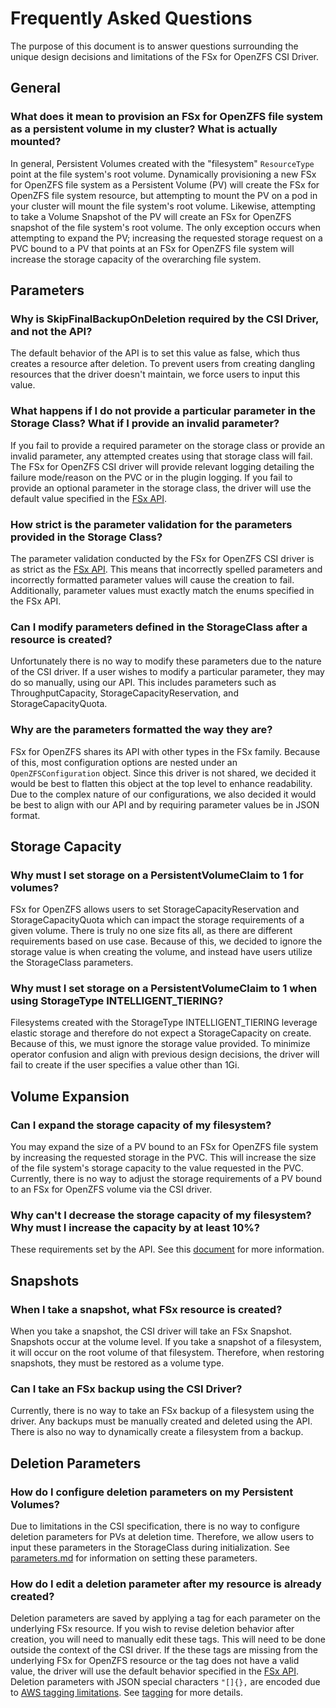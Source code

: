 # Frequently Asked Questions
The purpose of this document is to answer questions surrounding the unique design decisions and limitations of the FSx for OpenZFS CSI Driver.

## General

### What does it mean to provision an FSx for OpenZFS file system as a persistent volume in my cluster? What is actually mounted?
In general, Persistent Volumes created with the "filesystem" `ResourceType` point at the file system's root volume.
Dynamically provisioning a new FSx for OpenZFS file system as a Persistent Volume (PV) will create the FSx for OpenZFS file system resource,
but attempting to mount the PV on a pod in your cluster will mount the file system's root volume. Likewise, attempting to take a Volume Snapshot
of the PV will create an FSx for OpenZFS snapshot of the file system's root volume. The only exception occurs when attempting to expand the PV;
increasing the requested storage request on a PVC bound to a PV that points at an FSx for OpenZFS file system will increase the storage capacity
of the overarching file system.

## Parameters

### Why is SkipFinalBackupOnDeletion required by the CSI Driver, and not the API?
The default behavior of the API is to set this value as false, which thus creates a resource after deletion.
To prevent users from creating dangling resources that the driver doesn't maintain, we force users to input this value.

### What happens if I do not provide a particular parameter in the Storage Class? What if I provide an invalid parameter?
If you fail to provide a required parameter on the storage class or provide an invalid parameter, any attempted creates using that storage class will fail.
The FSx for OpenZFS CSI driver will provide relevant logging detailing the failure mode/reason on the PVC or in the plugin logging.
If you fail to provide an optional parameter in the storage class, the driver will use the default value specified in the [FSx API](https://docs.aws.amazon.com/cli/latest/reference/fsx/index.html#cli-aws-fsx).

### How strict is the parameter validation for the parameters provided in the Storage Class?
The parameter validation conducted by the FSx for OpenZFS CSI driver is as strict as the [FSx API](https://docs.aws.amazon.com/cli/latest/reference/fsx/index.html#cli-aws-fsx).
This means that incorrectly spelled parameters and incorrectly formatted parameter values will cause the creation to fail.
Additionally, parameter values must exactly match the enums specified in the FSx API.

### Can I modify parameters defined in the StorageClass after a resource is created?
Unfortunately there is no way to modify these parameters due to the nature of the CSI driver.
If a user wishes to modify a particular parameter, they may do so manually, using our API.
This includes parameters such as ThroughputCapacity, StorageCapacityReservation, and StorageCapacityQuota.

### Why are the parameters formatted the way they are?
FSx for OpenZFS shares its API with other types in the FSx family.
Because of this, most configuration options are nested under an `OpenZFSConfiguration` object.
Since this driver is not shared, we decided it would be best to flatten this object at the top level to enhance readability.
Due to the complex nature of our configurations, we also decided it would be best to align with our API and by requiring parameter values be in JSON format.

## Storage Capacity

### Why must I set storage on a PersistentVolumeClaim to 1 for volumes?
FSx for OpenZFS allows users to set StorageCapacityReservation and StorageCapacityQuota which can impact the storage requirements of a given volume.
There is truly no one size fits all, as there are different requirements based on use case.
Because of this, we decided to ignore the storage value is when creating the volume, and instead have users utilize the StorageClass parameters.

### Why must I set storage on a PersistentVolumeClaim to 1 when using StorageType INTELLIGENT_TIERING?
Filesystems created with the StorageType INTELLIGENT_TIERING leverage elastic storage and therefore do not expect a StorageCapacity on create.
Because of this, we must ignore the storage value provided. To minimize operator confusion and align with previous design decisions, the driver will fail to create if the user specifies a value other than 1Gi.

## Volume Expansion

### Can I expand the storage capacity of my filesystem?
You may expand the size of a PV bound to an FSx for OpenZFS file system by increasing the requested storage in the PVC.
This will increase the size of the file system's storage capacity to the value requested in the PVC.
Currently, there is no way to adjust the storage requirements of a PV bound to an FSx for OpenZFS volume via the CSI driver.

### Why can't I decrease the storage capacity of my filesystem? Why must I increase the capacity by at least 10%?
These requirements set by the API.
See this [document](https://docs.aws.amazon.com/fsx/latest/OpenZFSGuide/managing-storage-capacity.html) for more information.

## Snapshots

### When I take a snapshot, what FSx resource is created?
When you take a snapshot, the CSI driver will take an FSx Snapshot.
Snapshots occur at the volume level.
If you take a snapshot of a filesystem, it will occur on the root volume of that filesystem.
Therefore, when restoring snapshots, they must be restored as a volume type.

### Can I take an FSx backup using the CSI Driver?
Currently, there is no way to take an FSx backup of a filesystem using the driver.
Any backups must be manually created and deleted using the API.
There is also no way to dynamically create a filesystem from a backup.

## Deletion Parameters

### How do I configure deletion parameters on my Persistent Volumes?
Due to limitations in the CSI specification, there is no way to configure deletion parameters for PVs at deletion time.
Therefore, we allow users to input these parameters in the StorageClass during initialization.
See [parameters.md](parameters.md) for information on setting these parameters.

### How do I edit a deletion parameter after my resource is already created?
Deletion parameters are saved by applying a tag for each parameter on the underlying FSx resource.
If you wish to revise deletion behavior after creation, you will need to manually edit these tags.
This will need to be done outside the context of the CSI driver.
If the these tags are missing from the underlying FSx for OpenZFS resource or the tag does not have a valid value, 
the driver will use the default behavior specified in the [FSx API](https://docs.aws.amazon.com/cli/latest/reference/fsx/index.html#cli-aws-fsx).
Deletion parameters with JSON special characters `"[]{},` are encoded due to [AWS tagging limitations](https://docs.aws.amazon.com/tag-editor/latest/userguide/tagging.html#tag-conventions).
See [tagging](tagging.md) for more details.
